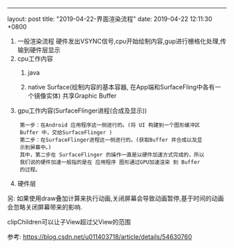 ---
layout: post
title:  "2019-04-22-界面渲染流程"
date:   2019-04-22 12:11:30 +0800

1. 一般渲染流程
    硬件发出VSYNC信号,cpu开始绘制内容,gup进行栅格化处理,传输到硬件层显示
2. cpu工作内容
    1) java 
        
    2) native
        Surface(绘制内容的基本容器, 在App端和SurfaceFling中各有一个镜像实体)
        共享Graphic Buffer
3. gpu工作内容(SurfaceFlinger进程(合成及显示))
```
    第一步：在Android 应用程序这一侧进行的。(将 UI 构建到一个图形缓冲区 
    Buffer 中，交给SurfaceFlinger )
    第二步：在SurfaceFlinger进程这一侧进行的。(获取Buffer 并合成以及显
    示到屏幕中。)
    其中，第二步在 SurfaceFlinger 的操作一直是以硬件加速方式完成的，所以
    我们说的硬件加速一般指的是在 应用程序 图形通过GPU加速渲染 到 Buffer 
    的过程。
```
4. 硬件层

另:
如果使用draw叠加计算来执行动画,关闭屏幕会导致动画暂停,基于时间的动画
会忽略关闭屏幕带来的影响.

clipChildren可以让子View超过父View的范围

参考:
https://blog.csdn.net/u011403718/article/details/54630760







